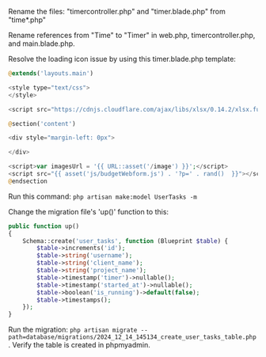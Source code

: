 Rename the files: "timercontroller.php" and "timer.blade.php" from "time\*.php"

Rename references from "Time" to "Timer" in web.php, timercontroller.php, and main.blade.php.

Resolve the loading icon issue by using this timer.blade.php template:

```php
@extends('layouts.main')

<style type="text/css">
</style>

<script src="https://cdnjs.cloudflare.com/ajax/libs/xlsx/0.14.2/xlsx.full.min.js"></script>

@section('content')

<div style="margin-left: 0px">

</div>

<script>var imagesUrl = '{{ URL::asset('/image') }}';</script>
<script src="{{ asset('js/budgetWebform.js') . '?p=' . rand()  }}"></script>
@endsection
```

Run this command: `php artisan make:model UserTasks -m`

Change the migration file's 'up()' function to this:

```php
public function up()
{
    Schema::create('user_tasks', function (Blueprint $table) {
        $table->increments('id');
        $table->string('username');
        $table->string('client_name');
        $table->string('project_name');
        $table->timestamp('timer')->nullable();
        $table->timestamp('started_at')->nullable();
        $table->boolean('is_running')->default(false);
        $table->timestamps();
    });
}
```

Run the migration: `php artisan migrate --path=database/migrations/2024_12_14_145134_create_user_tasks_table.php`. Verify the table is created in phpmyadmin.
